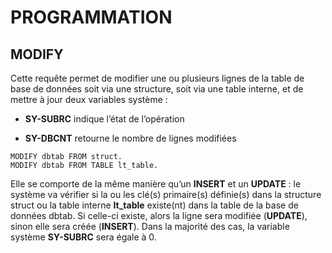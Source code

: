 # **PROGRAMMATION**

## **MODIFY**

Cette requête permet de modifier une ou plusieurs lignes de la table de base de données soit via une structure, soit via une table interne, et de mettre à jour deux variables système :

+ **SY-SUBRC** indique l’état de l’opération

+ **SY-DBCNT** retourne le nombre de lignes modifiées

```ABAP
MODIFY dbtab FROM struct.  
MODIFY dbtab FROM TABLE lt_table.
```

Elle se comporte de la même manière qu’un **INSERT** et un **UPDATE** : le système va vérifier si la ou les clé(s) primaire(s) définie(s) dans la structure struct ou la table interne **lt_table** existe(nt) dans la table de la base de données dbtab. Si celle-ci existe, alors la ligne sera modifiée (**UPDATE**), sinon elle sera créée (**INSERT**). Dans la majorité des cas, la variable système **SY-SUBRC** sera égale à 0.